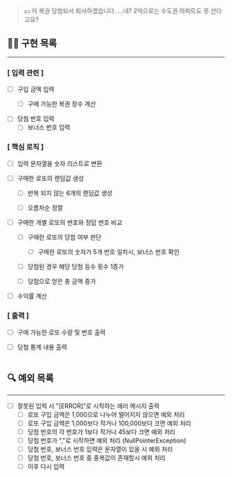 > 💵 저 복권 당첨되서 퇴사하겠습니다. ...네? 2억으로는 수도권 아파트도 못 산다고요?

## 👨‍💻 구현 목록

---

### [ 입력 관련 ]
- [ ] 구입 금액 입력
     - [ ] 구매 가능한 복권 장수 계산


- [ ] 당첨 번호 입력 
    - [ ] 보너스 번호 입력

### [ 핵심 로직 ]

- [ ] 입력 문자열을 숫자 리스트로 변환


- [ ] 구매한 로또의 랜덤값 생성  
    - [ ] 반복 되지 않는 6개의 랜덤값 생성
    - [ ] 오름차순 정렬 


- [ ] 구매한 개별 로또의 번호와 정답 번호 비교
    - [ ] 구매한 로또의 당첨 여부 판단
        - [ ] 구매한 로또의 숫자가 5개 번호 일치시, 보너스 번호 확인
    - [ ] 당첨된 경우 해당 당첨 등수 횟수 1증가
    - [ ] 당첨으로 얻은 총 금액 증가 


- [ ] 수익률 계산


### [ 출력 ]

- [ ] 구매 가능한 로또 수량 및 번호 출력 


- [ ] 당첨 통계 내용 출력
<br><br>


## 🔍 예외 목록 

--- 

- [ ] 잘못된 입력 시 "[ERROR]"로 시작하는 에러 메시지 출력
    - [ ] 로또 구입 금액은 1,000으로 나누어 떨어지지 않으면 예외 처리
    - [ ] 로또 구입 금액은 1,000보다 작거나 100,000보다 크면 예외 처리
    - [ ] 당첨 번호의 각 번호가 1보다 작거나 45보다 크면 예외 처리
    - [ ] 당첨 번호가 ","로 시작하면 예외 처리 (NullPointerException) 
    - [ ] 당첨 번호, 보너스 번호 입력은 문자열이 있을 시 예외 처리
    - [ ] 당첨 번호, 보너스 번호 중 중복값이 존재할시 예외 처리 
    - [ ] 이후 다시 입력